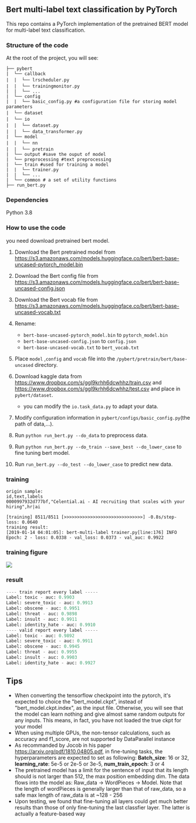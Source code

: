 ## Bert multi-label text classification by PyTorch

This repo contains a PyTorch implementation of the pretrained BERT model for multi-label text classification.

###  Structure of the code

At the root of the project, you will see:

```text
├── pybert
|  └── callback
|  |  └── lrscheduler.py　　
|  |  └── trainingmonitor.py　
|  |  └── ...
|  └── config
|  |  └── basic_config.py #a configuration file for storing model parameters
|  └── dataset　　　
|  └── io　　　　
|  |  └── dataset.py　　
|  |  └── data_transformer.py　　
|  └── model
|  |  └── nn　
|  |  └── pretrain　
|  └── output #save the ouput of model
|  └── preprocessing #text preprocessing 
|  └── train #used for training a model
|  |  └── trainer.py 
|  |  └── ...
|  └── common # a set of utility functions
├── run_bert.py
```
### Dependencies
Python 3.8

### How to use the code

you need download pretrained bert model.

1. Download the Bert pretrained model from https://s3.amazonaws.com/models.huggingface.co/bert/bert-base-uncased-pytorch_model.bin 
2. Download the Bert config file from https://s3.amazonaws.com/models.huggingface.co/bert/bert-base-uncased-config.json
3. Download the Bert vocab file from https://s3.amazonaws.com/models.huggingface.co/bert/bert-base-uncased-vocab.txt 
4. Rename:

    - `bert-base-uncased-pytorch_model.bin` to `pytorch_model.bin`
    - `bert-base-uncased-config.json` to `config.json`
    - `bert-base-uncased-vocab.txt` to `bert_vocab.txt`
5. Place `model` ,`config` and `vocab` file into  the `/pybert/pretrain/bert/base-uncased` directory.
7. Download kaggle data from https://www.dropbox.com/s/ggl9krhh6dcwhhz/train.csv and https://www.dropbox.com/s/ggl9krhh6dcwhhz/test.csv and place in `pybert/dataset`.
    -  you can modify the `io.task_data.py` to adapt your data.
8. Modify configuration information in `pybert/configs/basic_config.py`(the path of data,...).
9. Run `python run_bert.py --do_data` to preprocess data.
10. Run `python run_bert.py --do_train --save_best --do_lower_case` to fine tuning bert model.
11. Run `run_bert.py --do_test --do_lower_case` to predict new data.

### training 

```text
origin sample:
id,text,labels
0000997932d777bf,"Celential.ai - AI recruiting that scales with your hiring",hr|ai
```

```text
[training] 8511/8511 [>>>>>>>>>>>>>>>>>>>>>>>>>>>>>>] -0.8s/step- loss: 0.0640
training result:
[2019-01-14 04:01:05]: bert-multi-label trainer.py[line:176] INFO  
Epoch: 2 - loss: 0.0338 - val_loss: 0.0373 - val_auc: 0.9922
```
### training figure

![]( https://lonepatient-1257945978.cos.ap-chengdu.myqcloud.com/20190214210111.png)

### result

```python
---- train report every label -----
Label: toxic - auc: 0.9903
Label: severe_toxic - auc: 0.9913
Label: obscene - auc: 0.9951
Label: threat - auc: 0.9898
Label: insult - auc: 0.9911
Label: identity_hate - auc: 0.9910
---- valid report every label -----
Label: toxic - auc: 0.9892
Label: severe_toxic - auc: 0.9911
Label: obscene - auc: 0.9945
Label: threat - auc: 0.9955
Label: insult - auc: 0.9903
Label: identity_hate - auc: 0.9927
```

## Tips

- When converting the tensorflow checkpoint into the pytorch, it's expected to choice the "bert_model.ckpt", instead of "bert_model.ckpt.index", as the input file. Otherwise, you will see that the model can learn nothing and give almost same random outputs for any inputs. This means, in fact, you have not loaded the true ckpt for your model
- When using multiple GPUs, the non-tensor calculations, such as accuracy and f1_score, are not supported by DataParallel instance
- As recommanded by Jocob in his paper <url>https://arxiv.org/pdf/1810.04805.pdf<url/>, in fine-tuning tasks, the hyperparameters are expected to set as following: **Batch_size**: 16 or 32, **learning_rate**: 5e-5 or 2e-5 or 3e-5, **num_train_epoch**: 3 or 4
- The pretrained model has a limit for the sentence of input that its length should is not larger than 512, the max position embedding dim. The data flows into the model as: Raw_data -> WordPieces -> Model. Note that the length of wordPieces is generally larger than that of raw_data, so a safe max length of raw_data is at ~128 - 256 
- Upon testing, we found that fine-tuning all layers could get much better results than those of only fine-tuning the last classfier layer. The latter is actually a feature-based way 
